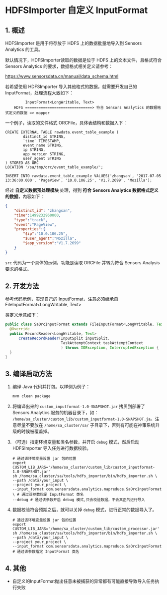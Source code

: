 # HDFSImporter 自定义 InputFormat

## 1. 概述

HDFSImporter 是用于将存放于 HDFS 上的数据批量地导入到 Sensors Analytics 的工具。

默认情况下，HDFSImporter读取的数据是位于 HDFS 上的文本文件，且格式符合 Sensors Analytics 的要求，数据格式相关定义请参考：

https://www.sensorsdata.cn/manual/data_schema.html

若希望使用 HDFSImporter 导入其他格式的数据，就需要开发自己的 InputFormat，处理流程大致如下：

```
         InputFormat<LongWritable, Text>
    HDFS ==============================> 符合 Sensors Analytics 的数据格式定义的数据 => mapper
```

一个例子，读取的文件格式 ORCFile，具体表结构和数据入下：

```shell
CREATE EXTERNAL TABLE rawdata.event_table_example (
        distinct_id STRING,
        `time` TIMESTAMP,
        event_name STRING,
        ip STRING,
        app_version STRING,
        user_agent STRING
) STORED AS ORC
LOCATION '/sa/tmp/orc/event_table_example/';

INSERT INTO rawdata.event_table_example VALUES('zhangsan', '2017-07-05 13:36:00.000', 'PageView', '10.0.106.25', 'V1.7.2699', 'Mozilla');
```

经过 **自定义数据预处理模块** 处理，得到 **符合 Sensors Analytics 数据格式定义的数据**，内容如下：

```json
{
    "distinct_id": "zhangsan",
    "time":1499232960000,
    "type":"track",
    "event":"PageView",
    "properties":{
        "$ip":"10.0.106.25",
        "$user_agent":"Mozilla",
        "$app_version":"V1.7.2699"
    }
}
```

`src` 代码为一个具体的示例，功能是读取 ORCFile 并转为符合 Sensors Analysis 要求的格式。

## 2. 开发方法

参考代码示例，实现自己的 InputFormat，注意必须继承自 FileInputFormat<LongWritable, Text>

类定义示意如下：

```java
public class SaOrcInputFormat extends FileInputFormat<LongWritable, Text> {
  @Override
  public RecordReader<LongWritable, Text>
      createRecordReader(InputSplit inputSplit,
                         TaskAttemptContext taskAttemptContext
                         ) throws IOException, InterruptedException {
  }
}
```

## 3. 编译启动方法

1. 编译 Java 代码并打包。以样例为例子：

   ```bash
   mvn clean package
   ```

2. 将编译出来的 `custom_inputformat-1.0-SNAPSHOT.jar` 拷贝到部署了 Sensors Analytics 服务的机器目录下，如： `/home/sa_cluster/custom_lib/custom_inputformat-1.0-SNAPSHOT.ja`。注意尽量不要放在 `/home/sa_cluster/sa/` 子目录下，否则有可能在神策系统升级的时候被覆盖掉。

3. （可选）指定环境变量和类名参数，并开启 `debug` 模式，然后启动 HDFSImporter 导入任务进行数据校验。

   ```shell
   # 通过该环境变量设置 jar 包的位置
   export CUSTOM_LIB_JARS='/home/sa_cluster/custom_lib/custom_inputformat-1.0-SNAPSHOT.jar'
   sh /home/sa_cluster/sa/tools/hdfs_importer/bin/hdfs_importer.sh \
   --path /data/your_input \
   --project your_project \
   --input_format com.sensorsdata.analytics.mapreduce.SaOrcInputFormat \ # 通过该参数指定 InputFormat 类名
   --debug # 通过该参数开启 debug 模式,只会校验数据，不会真正的进行导入
   ```

4. 数据校验符合预期之后，就可以关掉 `debug` 模式，进行正常的数据导入了。

   ```shell
   # 通过该环境变量设置 jar 包的位置
   export CUSTOM_LIB_JARS='/home/sa_cluster/custom_lib/custom_processor.jar'
   sh /home/sa_cluster/sa/tools/hdfs_importer/bin/hdfs_importer.sh \
   --path /data/your_input \
   --project your_project \
   --input_format com.sensorsdata.analytics.mapreduce.SaOrcInputFormat # 通过该参数指定 InputFormat 类名
   ```

## 4. 其他

* 自定义的InputFormat抛出任意未被捕获的异常都有可能直接导致导入任务执行失败